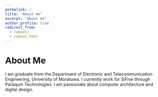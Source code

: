 ```yaml
---
permalink: /
title: "About me"
excerpt: "About me"
author_profile: true
redirect_from: 
  - /about/
  - /about.html
---
```


About Me
======

I am graduate from the Department of Electronic and Telecommunication Engineering, University of Moratuwa. I currently work for SiFive through Paraqum Technologies. I am passionate about computer architecture and digital design. 


